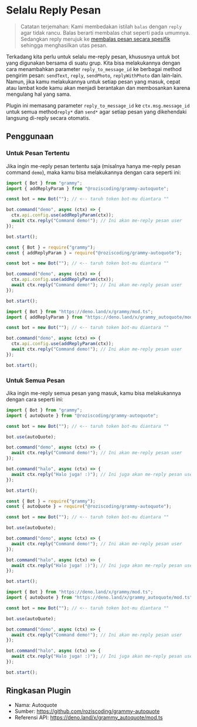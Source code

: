 # Selalu Reply Pesan

> Catatan terjemahan: Kami membedakan istilah `balas` dengan `reply` agar tidak rancu.
> Balas berarti membalas chat seperti pada umumnya.
> Sedangkan reply merujuk ke [membalas pesan secara spesifik](https://telegram.org/blog/replies-mentions-hashtags#replies) sehingga menghasilkan utas pesan.

Terkadang kita perlu untuk selalu me-reply pesan, khususnya untuk bot yang digunakan bersama di suatu grup.
Kita bisa melakukannya dengan cara menambahkan parameter `reply_to_message_id` ke berbagai method pengirim pesan: `sendText`, `reply`, `sendPhoto`, `replyWithPhoto` dan lain-lain.
Namun, jika kamu melakukannya untuk setiap pesan yang masuk, cepat atau lambat kode kamu akan menjadi berantakan dan membosankan karena mengulang hal yang sama.

Plugin ini memasang parameter `reply_to_message_id` ke `ctx.msg.message_id` untuk semua method`reply*` dan `send*` agar setiap pesan yang dikehendaki langsung di-reply secara otomatis.

## Penggunaan

### Untuk Pesan Tertentu

Jika ingin me-reply pesan tertentu saja (misalnya hanya me-reply pesan command `demo`), maka kamu bisa melakukannya dengan cara seperti ini:

<CodeGroup>
  <CodeGroupItem title="TypeScript" active>

```ts
import { Bot } from "grammy";
import { addReplyParam } from "@roziscoding/grammy-autoquote";

const bot = new Bot(""); // <-- taruh token bot-mu diantara ""

bot.command("demo", async (ctx) => {
  ctx.api.config.use(addReplyParam(ctx));
  await ctx.reply("Command demo!"); // Ini akan me-reply pesan user
});

bot.start();
```

</CodeGroupItem>
  <CodeGroupItem title="JavaScript">

```js
const { Bot } = require("grammy");
const { addReplyParam } = require("@roziscoding/grammy-autoquote");

const bot = new Bot(""); // <-- taruh token bot-mu diantara ""

bot.command("demo", async (ctx) => {
  ctx.api.config.use(addReplyParam(ctx));
  await ctx.reply("Command demo!"); // Ini akan me-reply pesan user
});

bot.start();
```

</CodeGroupItem>
  <CodeGroupItem title="Deno">

```ts
import { Bot } from "https://deno.land/x/grammy/mod.ts";
import { addReplyParam } from "https://deno.land/x/grammy_autoquote/mod.ts";

const bot = new Bot(""); // <-- taruh token bot-mu diantara ""

bot.command("demo", async (ctx) => {
  ctx.api.config.use(addReplyParam(ctx));
  await ctx.reply("Command demo!"); // Ini akan me-reply pesan user
});

bot.start();
```

</CodeGroupItem>
</CodeGroup>

### Untuk Semua Pesan

Jika ingin me-reply semua pesan yang masuk, kamu bisa melakukannya dengan cara seperti ini:

<CodeGroup>
  <CodeGroupItem title="TypeScript" active>

```ts
import { Bot } from "grammy";
import { autoQuote } from "@roziscoding/grammy-autoquote";

const bot = new Bot(""); // <-- taruh token bot-mu diantara ""

bot.use(autoQuote);

bot.command("demo", async (ctx) => {
  await ctx.reply("Command demo!"); // Ini akan me-reply pesan user
});

bot.command("halo", async (ctx) => {
  await ctx.reply("Halo juga! :)"); // Ini juga akan me-reply pesan user
});

bot.start();
```

</CodeGroupItem>
  <CodeGroupItem title="JavaScript">

```js
const { Bot } = require("grammy");
const { autoQuote } = require("@roziscoding/grammy-autoquote");

const bot = new Bot(""); // <-- taruh token bot-mu diantara ""

bot.use(autoQuote);

bot.command("demo", async (ctx) => {
  await ctx.reply("Command demo!"); // Ini akan me-reply pesan user
});

bot.command("halo", async (ctx) => {
  await ctx.reply("Halo juga! :)"); // Ini juga akan me-reply pesan user
});

bot.start();
```

</CodeGroupItem>
  <CodeGroupItem title="Deno">

```ts
import { Bot } from "https://deno.land/x/grammy/mod.ts";
import { autoQuote } from "https://deno.land/x/grammy_autoquote/mod.ts";

const bot = new Bot(""); // <-- taruh token bot-mu diantara ""

bot.use(autoQuote);

bot.command("demo", async (ctx) => {
  await ctx.reply("Command demo!"); // Ini akan me-reply pesan user
});

bot.command("halo", async (ctx) => {
  await ctx.reply("Halo juga! :)"); // Ini juga akan me-reply pesan user
});

bot.start();
```

</CodeGroupItem>
</CodeGroup>

## Ringkasan Plugin

- Nama: Autoquote
- Sumber: <https://github.com/roziscoding/grammy-autoquote>
- Referensi API: <https://deno.land/x/grammy_autoquote/mod.ts>
